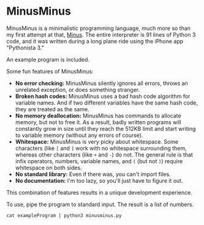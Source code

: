 # MinusMinus
MinusMinus is a minimalistic programming language, much more so than my first attempt at that, [Minus](https://github.com/vanjac/Minus/). The entire interpreter is 91 lines of Python 3 code, and it was written during a long plane ride using the iPhone app "Pythonista 3."

An example program is included.

Some fun features of MinusMinus:
- **No error checking:** MinusMinus silently ignores all errors, throws an unrelated exception, or does something stranger.
- **Broken hash codes:** MinusMinus uses a bad hash code algorithm for variable names. And if two different variables have the same hash code, they are treated as the same.
- **No memory deallocation:** MinusMinus has commands to allocate memory, but not to free it. As a result, badly written programs will constantly grow in size until they reach the 512KB limit and start writing to variable memory (without any errors of course).
- **Whitespace:** MinusMinus is very picky about whitespace. Some characters (like `[` and `]` work with no whitespace surrounding them, whereas other characters (like `+` and `-`) do not. The general rule is that infix operators, numbers, variable names, and `(` (but not `)`) require whitespace on both sides.
- **No standard library:** Even if there was, you can't import files.
- **No documentation:** I'm too lazy, so you'll just have to figure it out.

This combination of features results in a unique development experience.

To use, pipe the program to standard input. The result is a list of numbers.

`cat exampleProgram | python3 minusminus.py`

